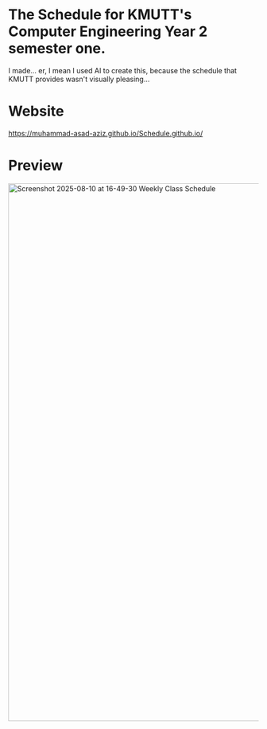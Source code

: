 # The Schedule for KMUTT's Computer Engineering Year 2 semester one.
I made... er, I mean I used AI to create this, because the schedule that KMUTT provides wasn't visually pleasing...

# Website
https://muhammad-asad-aziz.github.io/Schedule.github.io/

# Preview
<img width="1920" height="1080" alt="Screenshot 2025-08-10 at 16-49-30 Weekly Class Schedule" src="https://github.com/user-attachments/assets/1c3d0dfb-892a-4ce1-87c6-4ae65d19c2e0" />
